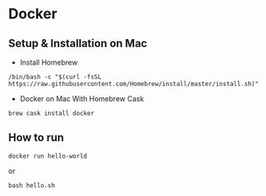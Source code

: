 # Docker

## Setup & Installation on Mac
- Install Homebrew
```
/bin/bash -c "$(curl -fsSL https://raw.githubusercontent.com/Homebrew/install/master/install.sh)"
```
- Docker on Mac With Homebrew Cask
```
brew cask install docker
```

## How to run
```
docker run hello-world
```
or
```
bash hello.sh
```
